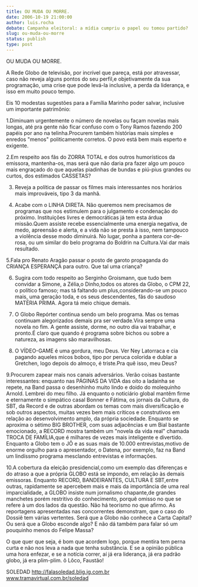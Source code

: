 ```yaml
---
title: OU MUDA OU MORRE.
date: 2006-10-19 21:00:00
author: luis.rocha
debate: Campanha eleitoral: a mídia cumpriu o papel ou tomou partido?
slug: ou-muda-ou-morre
status: publish 
type: post
---
```


OU MUDA OU MORRE. 

A Rede Globo de televisão, por incrível que pareça, está por atravessar, 
caso não reveja alguns pontos do seu perfil,e objetivamente da sua 
programação, uma crise que pode levá-la inclusive, a perda da liderança, e 
isso em muito pouco tempo. 

Eis 10 modestas sugestões para a Família Marinho poder salvar, inclusive um 
importante patrimônio: 

1.Diminuam urgentemente o número de novelas ou façam novelas mais longas, 
até pra gente não ficar confuso com o Tony Ramos fazendo 200 papéis por ano 
na telinha.Procurem também histórias mais simples e enredos "menos" 
politicamente corretos. O povo está bem mais esperto e exigente. 

2.Em respeito aos fãs do ZORRA TOTAL e dos outros humorísticos da emissora, 
mantenha-os, mas será que não daria pra fazer algo um pouco mais engraçado 
do que aquelas piadinhas de bundas e piú-pius grandes ou curtos, dos 
estimados CASSETAS? 

3. Reveja a política de passar os filmes mais interessantes nos horários 
mais improváveis, tipo 3 da manhã. 

4. Acabe com o LINHA DIRETA. Não queremos nem precisamos de programas que 
nos estimulem para o julgamento e condenação do próximo. Instituições livres 
e democráticas já tem esta árdua missão.Quem assiste recebe essencialmente 
uma energia negativa, de medo, apreensão e alerta, e a vida não se presta à 
isso, nem tampouco a violência desse modo diminuirá. No lugar, ponha a 
pantera cor-de-rosa, ou um similar do belo programa do Boldrin na 
Cultura.Vai dar mais resultado. 

5.Fala pro Renato Aragão passar o posto de garoto propaganda do CRIANÇA 
ESPERANÇA para outro. Que tal uma criança? 

6. Sugira com todo respeito ao Serginho Groismann, que tudo bem convidar a 
Simone, a Zélia,o Dinho,todos os atores da Globo, o CPM 22, o político 
famoso; mas tá faltando um plus,considerando-se um pouco mais, uma geração 
toda, e os seus descendentes, fãs do saudoso MATÉRIA PRIMA. Agora tá meio 
chique demais. 

7. O Globo Repórter continua sendo um belo programa. Mas os temas continuam 
alegorizados demais pra ser verdade.Vira sempre uma novela no fim. A gente 
assiste, dorme, no outro dia vai trabalhar, e pronto.É claro que quando é 
programa sobre bichos ou sobre a natureza, as imagens são maravilhosas. 

8. O VÍDEO-GAME é uma gordura, meu Deus. Ver Ney Latorraca e cia pagando 
aqueles micos bobos, tipo por peruca colorida e dublar a Gretchen, logo 
depois do almoço, é triste.Pra quê isso, meu Deus? 

9.Procurem zapear mais nos canais adversários. Verão coisas bastante 
interessantes: enquanto nas PÁGINAS DA VIDA das oito a ladainha se repete, 
na Band passa o desenhinho muito lindo e doido do molequinho Arnold. Lembrei 
do meu filho. Já enquanto o noticiário global mantêm firme e eternamente o 
simpático casal Bonner e Fátima, os jornais da Cultura, do SBT, da Record e 
de outras abordam os temas com mais diversificação e sob outros aspectos, 
muitas vezes bem mais críticos e construtivos em relação ao desenvolvimento 
amplo, da própria sociedade. Enquanto se aproxima o sétimo BIG BROTHER, com 
suas adjacências e um Bial bastante emocionado, a RECORD mostra também um 
"novela da vida real" chamada TROCA DE FAMÍLIA,que é milhares de vezes mais 
inteligente e divertido. Enquanto a Globo tem o JÔ e as suas mais de 10.000 
entrevistas,motivo de enorme orgulho para o apresentador, o Datena, por 
exemplo, faz na Band um lindíssmo programa mesclando entrevistas e 
informações. 

10.A cobertura da eleição presidencial,como um exemplo das diferenças e do 
atraso a que a própria GLOBO está se impondo, em relação às demais 
emissoras. Enquanto RECORD, BANDEIRANTES, CULTURA E SBT,entre outras, 
rapidamente se apercebem mais e mais da importância de uma real 
imparcialidade, a GLOBO insiste num jornalismo chapante,de grandes manchetes 
porém restritivo do conhecimento, porquê omisso no que se refere à um dos 
lados da questão. Não há teorismo no que afirmo. As reportagens apresentadas 
nas concorrentes demonstram, que o caso do Dossiê tem várias vertentes. Será 
que a Globo não conhece a Carta Capital? Ou será que a Globo esconde algo? E 
não dá também para falar só um pouquinho menos do Felipe Massa? 

O que quer que seja, é bom que acordem logo, porque mentira tem perna curta 
e não nos leva a nada que tenha substância. E se a opinião pública uma hora 
enfezar, e se a notícia correr, aí já era liderança, já era padrão globo, já 
era plim-plim. 
ô Lôco, Faustão! 

SOLEDAD 
http://falasoledad.blig.ig.com.br 
www.tramavirtual.com.br/soledad
